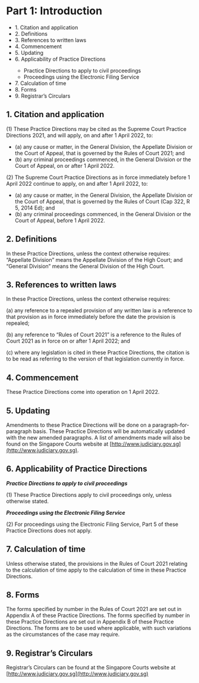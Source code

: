 # Part 1: Introduction

<ul type="*">
	<li>1. Citation and application</li>
	<li>2. Definitions</li>
	<li>3. References to written laws</li>
	<li>4. Commencement</li>
	<li>5. Updating</li>
	<li>6. Applicability of Practice Directions</li>
		<ul>
			<li>Practice Directions to apply to civil proceedings</li>
			<li>Proceedings using the Electronic Filing Service</li>
		</ul>
	<li>7. Calculation of time</li>
	<li>8. Forms</li>
	<li>9. Registrar’s Circulars</li>
</ul>

## 1.	Citation and application

(1)	These Practice Directions may be cited as the Supreme Court Practice Directions 2021, and will apply, on and after 1 April 2022, to:

<ul>
	
<li>(a)	any cause or matter, in the General Division, the Appellate Division or the Court of Appeal, that is governed by the Rules of Court 2021; and</li>

<li>(b)	any criminal proceedings commenced, in the General Division or the Court of Appeal, on or after 1 April 2022.</li>

</ul>
	
(2)	The Supreme Court Practice Directions as in force immediately before 1 April 2022 continue to apply, on and after 1 April 2022, to:

<ul>

<li>(a)	any cause or matter, in the General Division, the Appellate Division or the Court of Appeal, that is governed by the Rules of Court (Cap 322, R 5, 2014 Ed); and</li>

<li>(b)	any criminal proceedings commenced, in the General Division or the Court of Appeal, before 1 April 2022.</li>

</ul>
	
## 2.	Definitions

In these Practice Directions, unless the context otherwise requires: “Appellate Division” means the Appellate Division of the High Court; and “General Division” means the General Division of the High Court.

## 3.	References to written laws

In these Practice Directions, unless the context otherwise requires:

(a)	any reference to a repealed provision of any written law is a reference to that provision as in force immediately before the date the provision is repealed;

(b)	any reference to “Rules of Court 2021” is a reference to the Rules of Court 2021 as in force on or after 1 April 2022; and

(c)	where any legislation is cited in these Practice Directions, the citation is to be read as referring to the version of that legislation currently in force.

## 4.	Commencement

These Practice Directions come into operation on 1 April 2022.

## 5.	Updating

Amendments to these Practice Directions will be done on a paragraph-for-paragraph basis. These Practice Directions will be automatically updated with the new amended paragraphs. A list of amendments made will also be found on the Singapore Courts website at [http://www.judiciary.gov.sg](http://www.judiciary.gov.sg).

## 6.	Applicability of Practice Directions

***Practice Directions to apply to civil proceedings***

(1)	These Practice Directions apply to civil proceedings only, unless otherwise stated.

***Proceedings using the Electronic Filing Service***

(2)	For proceedings using the Electronic Filing Service, Part 5 of these Practice Directions does not apply.

## 7.	Calculation of time

Unless otherwise stated, the provisions in the Rules of Court 2021 relating to the calculation of time apply to the calculation of time in these Practice Directions.

## 8.	Forms

The forms specified by number in the Rules of Court 2021 are set out in Appendix A of these Practice Directions. The forms specified by number in these Practice Directions are set out in Appendix B of these Practice Directions. The forms are to be used where applicable, with such variations as the circumstances of the case may require.
 
## 9.	Registrar’s Circulars

Registrar’s	Circulars	can	be	found	at	the	Singapore	Courts	website	at [http://www.judiciary.gov.sg](http://www.judiciary.gov.sg)
